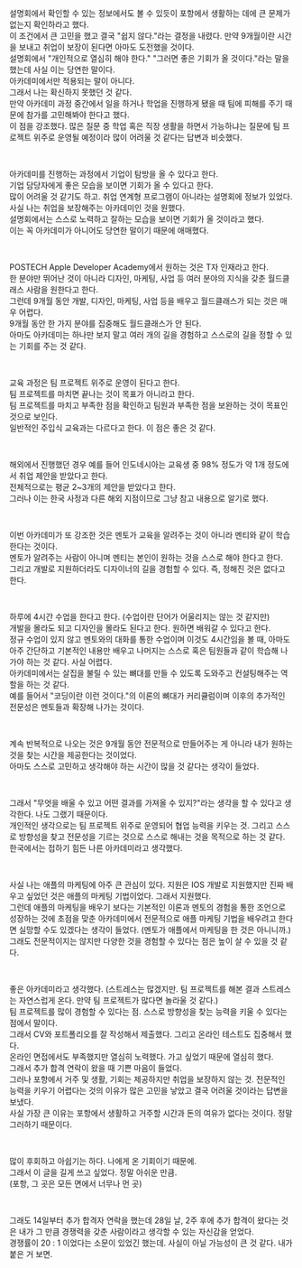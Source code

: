 설명회에서 확인할 수 있는 정보에서도 볼 수 있듯이 포항에서 생활하는 데에 큰 문제가 없는지 확인하라고 했다.   
이 조건에서 큰 고민을 했고 결국 "쉽지 않다."라는 결정을 내렸다. 만약 9개월이란 시간을 보내고 취업이 보장이 된다면 아마도 도전했을 것이다.   
설명회에서 "개인적으로 열심히 해야 한다." "그러면 좋은 기회가 올 것이다."라는 말을 했는데 사실 이는 당연한 말이다.   
아카데미에서만 적용되는 말이 아니다.   
그래서 나는 확신하지 못했던 것 같다.   
만약 아카데미 과정 중간에서 일을 하거나 학업을 진행하게 됐을 때 팀에 피해를 주기 때문에 참가를 고민해봐야 한다고 했다.   
이 점을 강조했다. 많은 질문 중 학업 혹은 직장 생활을 하면서 가능하냐는 질문에 팀 프로젝트 위주로 운영될 예정이라 많이 어려울 것 같다는 답변과 비슷했다.   

<br />

아카데미를 진행하는 과정에서 기업이 탐방을 올 수 있다고 한다.   
기업 담당자에게 좋은 모습을 보이면 기회가 올 수 있다고 한다.   
많이 어려울 것 같기도 하고. 취업 연계형 프로그램이 아니라는 설명회에 정보가 있었다.   
사실 나는 취업을 보장해주는 아카데미인 것을 원했다.   
설명회에서는 스스로 노력하고 잘하는 모습을 보이면 기회가 올 것이라고 했다.   
이는 꼭 아카데미가 아니어도 당연한 말이기 때문에 애매했다.   

<br />

POSTECH Apple Developer Academy에서 원하는 것은 T자 인재라고 한다.   
한 분야만 뛰어난 것이 아니라 디자인, 마케팅, 사업 등 여러 분야의 지식을 갖춘 월드클래스 사람을 원한다고 한다.   
그런데 9개월 동안 개발, 디자인, 마케팅, 사업 등을 배우고 월드클래스가 되는 것은 매우 어렵다.   
9개월 동안 한 가지 분야를 집중해도 월드클래스가 안 된다.   
아마도 아카데미는 하나만 보지 말고 여러 개의 길을 경험하고 스스로의 길을 정할 수 있는 기회를 주는 것 같다.   

<br />

교육 과정은 팀 프로젝트 위주로 운영이 된다고 한다.   
팀 프로젝트를 마치면 끝나는 것이 목표가 아니라고 한다.   
팀 프로젝트를 마치고 부족한 점을 확인하고 팀원과 부족한 점을 보완하는 것이 목표인 것으로 보인다.   
일반적인 주입식 교육과는 다르다고 한다. 이 점은 좋은 것 같다.   

<br />

해외에서 진행했던 경우 예를 들어 인도네시아는 교육생 중 98% 정도가 약 1개 정도에서 취업 제안을 받았다고 한다.   
전체적으로는 평균 2~3개의 제안을 받았다고 한다.   
그러나 이는 한국 사정과 다른 해외 지점이므로 그냥 참고 내용으로 알기로 했다.   

<br />

이번 아카데미가 또 강조한 것은 멘토가 교육을 알려주는 것이 아니라 멘티와 같이 학습한다는 것이다.   
멘토가 알려주는 사람이 아니며 멘티는 본인이 원하는 것을 스스로 해야 한다고 한다.   
그리고 개발로 지원하더라도 디자이너의 길을 경험할 수 있다. 즉, 정해진 것은 없다고 한다.   

<br />

하루에 4시간 수업을 한다고 한다. (수업이란 단어가 어울리지는 않는 것 같지만)   
개발을 몰라도 되고 디자인을 몰라도 된다고 한다. 원하면 배워갈 수 있다고 한다.   
정규 수업이 있지 않고 멘토와의 대화를 통한 수업이며 이것도 4시간임을 볼 때, 아마도 아주 간단하고 기본적인 내용만 배우고 나머지는 스스로 혹은 팀원들과 같이 학습해 나가야 하는 것 같다. 사실 어렵다.   
아카데미에서는 살집을 불릴 수 있는 뼈대를 만들 수 있도록 도와주고 컨설팅해주는 역할을 하는 것 같다.   
예를 들어서 "코딩이란 이런 것이다."의 이론의 뼈대가 커리큘럼이며 이후의 추가적인 전문성은 멘토들과 확장해 나가는 것이다.   

<br />

계속 반복적으로 나오는 것은 9개월 동안 전문적으로 만들어주는 게 아니라 내가 원하는 것을 찾는 시간을 제공한다는 것이었다.   
아마도 스스로 고민하고 생각해야 하는 시간이 많을 것 같다는 생각이 들었다.   

<br />

그래서 "무엇을 배울 수 있고 어떤 결과를 가져올 수 있지?"라는 생각을 할 수 있다고 생각한다. 나도 그랬기 때문이다.   
개인적인 생각으로는 팀 프로젝트 위주로 운영되어 협업 능력을 키우는 것. 그리고 스스로 방향성을 찾고 전문성을 기르는 것으로 스스로 해내는 것을 목적으로 하는 것 같다.   
한국에서는 접하기 힘든 나른 아카데미라고 생각했다.   

<br />

사실 나는 애플의 마케팅에 아주 큰 관심이 있다.
지원은 IOS 개발로 지원했지만 진짜 배우고 싶었던 것은 애플의 마케팅 기법이었다. 그래서 지원했다.   
그런데 애플의 마케팅을 배우기 보다는 기본적인 이론과 멘토의 경험을 통한 조언으로 성장하는 것에 초점을 맞춘 아카데미에서 전문적으로 애플 마케팅 기법을 배우려고 한다면 실망할 수도 있겠다는 생각이 들었다. (멘토가 애플에서 마케팅을 한 것은 아니니까.)   
그래도 전문적이지는 않지만 다양한 것을 경험할 수 있다는 점은 높이 살 수 있을 것 같다.   

<br />

좋은 아카데미라고 생각했다. (스트레스는 많겠지만. 팀 프로젝트를 해본 결과 스트레스는 자연스럽게 온다. 만약 팀 프로젝트가 많다면 놀라울 것 같다.)   
팀 프로젝트를 많이 경험할 수 있다는 점. 스스로 방향성을 찾는 능력을 키울 수 있다는 점에서 말이다.   
그래서 CV와 포트폴리오를 잘 작성해서 제출했다. 그리고 온라인 테스트도 집중해서 했다.   
온라인 면접에서도 부족했지만 열심히 노력했다. 가고 싶었기 때문에 열심히 했다.   
그래서 추가 합격 연락이 왔을 때 기쁜 마음이 들었다.   
그러나 포항에서 거주 및 생활, 기회는 제공하지만 취업을 보장하지 않는 것. 전문적인 능력을 키우기 어렵다는 것의 이유가 많은 고민을 낳았고 결국 어려울 것이라는 답변을 보냈다.   
사실 가장 큰 이유는 포항에서 생활하고 거주할 시간과 돈의 여유가 없다는 것이다. 정말 그러하기 때문이다.   

<br />

많이 후회하고 아쉽기는 하다. 나에게 온 기회이기 때문에.   
그래서 이 글을 길게 쓰고 싶었다. 정말 아쉬운 만큼.   
(포항, 그 곳은 모든 면에서 너무나 먼 곳)   

<br />

그래도 14일부터 추가 합격자 연락을 했는데 28일 날, 2주 후에 추가 합격이 왔다는 것은 내가 그 만큼 경쟁력을 갖춘 사람이라고 생각할 수 있는 자신감을 얻었다.   
경쟁률이 20 : 1 이었다는 소문이 있었긴 했는데. 사실이 아닐 가능성이 큰 것 같다. 내가 붙은 거 보면.
